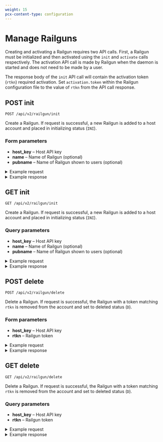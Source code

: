 ```yaml
---
weight: 15
pcx-content-type: configuration
---
```


# Manage Railguns

Creating and activating a Railgun requires two API calls. First, a Railgun must be initialized and then activated using the `init` and `activate` calls respectively. The activation API call is made by Railgun when the daemon is started and does not need to be made by a user.

The response body of the `init` API call will contain the activation token (`rtkn`) required activation. Set `activation.token` within the Railgun configuration file to the value of `rtkn` from the API call response.

## POST init

`POST /api/v2/railgun/init`

Create a Railgun. If request is successful, a new Railgun is added to a host account and placed in initializing status (`INI`).

### Form parameters

- **host_key** – Host API key
- **name** – Name of Railgun (optional)
- **pubname** – Name of Railgun shown to users (optional)

<details>
<summary>Example request</summary>
<div>

```txt
POST /api/v2/railgun/init HTTP/1.1
Host: www.cloudflare.com
Accept: */*
Content-Type: application/x-www-form-urlencoded

Example form parameters:

host_key=e111dff66d1fddfda6a888c9992d4366
name=my-railgun
pubname=My%20Railgun
```

</div>
</details>

<details>
<summary>Example response</summary>
<div>

```txt
HTTP/1.1 200 OK
Content-Type: application/json

{
     "msg": null,
     "response": {
         "act": "railgun_init",
         "railgun_id": "1",
         "railgun_name": "RG_a1b2c3d4e5f6g7h8i9j0k1",
         "railgun_status": "INI",
         "rtkn": "a1b2c3d4e5f6g7h8i9j0k1l2m3n4o5pp"
     },
     "result": "success"
}
```

</div>
</details>

## GET init

`GET /api/v2/railgun/init`

Create a Railgun. If request is successful, a new Railgun is added to a host account and placed in initializing status (`INI`).

### Query parameters

- **host_key** – Host API key
- **name** – Name of Railgun (optional)
- **pubname** – Name of Railgun shown to users (optional)

<details>
<summary>Example request</summary>
<div>

```txt
GET /api/v2/railgun/init?host_key=&pubname=&name= HTTP/1.1
Host: www.cloudflare.com
Accept: */*
Content-Type: application/x-www-form-urlencoded

Example query string parameters:

host_key=e111dff66d1fddfda6a888c9992d4366
name=my-railgun
pubname=My%20Railgun
```

</div>
</details>

<details>
<summary>Example response</summary>
<div>

```txt
HTTP/1.1 200 OK
Content-Type: application/json

{
     "msg": null,
     "response": {
         "act": "railgun_init",
         "railgun_id": "1",
         "railgun_name": "RG_a1b2c3d4e5f6g7h8i9j0k1",
         "railgun_status": "INI",
         "rtkn": "a1b2c3d4e5f6g7h8i9j0k1l2m3n4o5pp"
     },
     "result": "success"
}
```

</div>
</details>

## POST delete

`POST /api/v2/railgun/delete`

Delete a Railgun. If request is successful, the Railgun with a token matching `rtkn` is removed from the account and set to deleted status (`D`).

### Form parameters

- **host_key** – Host API key
- **rtkn** – Railgun token

<details>
<summary>Example request</summary>
<div>

```txt
POST /api/v2/railgun/delete HTTP/1.1
Host: www.cloudflare.com
Accept: */*
Content-Type: application/x-www-form-urlencoded

Example form parameters:

host_key=e111dff66d1fddfda6a888c9992d4366
rtkn=7h8i9j0k1l2m3n4o5p6q7r8id9h0j1l
```

</div>
</details>

<details>
<summary>Example response</summary>
<div>

```txt
HTTP/1.1 200 OK
Content-Type: application/json

{
     "msg": null,
     "response": {
         "act": "railgun_delete",
         "railgun_id": "1",
     },
     "result": "success"
}
```

</div>
</details>

## GET delete

`GET /api/v2/railgun/delete`

Delete a Railgun. If request is successful, the Railgun with a token matching `rtkn` is removed from the account and set to deleted status (`D`).

### Query parameters

- **host_key** – Host API key
- **rtkn** – Railgun token

<details>
<summary>Example request</summary>
<div>

```txt
GET /api/v2/railgun/delete?host_key=&rtkn= HTTP/1.1
Host: www.cloudflare.com
Accept: */*
Content-Type: application/x-www-form-urlencoded

Example query string parameters:

host_key=e111dff66d1fddfda6a888c9992d4366
rtkn=7h8i9j0k1l2m3n4o5p6q7r8id9h0j1l
```

</div>
</details>

<details>
<summary>Example response</summary>
<div>

```txt
HTTP/1.1 200 OK
Content-Type: application/json

{
     "msg": null,
     "response": {
         "act": "railgun_delete",
         "railgun_id": "1",
     },
     "result": "success"
}
```

</div>
</details>
